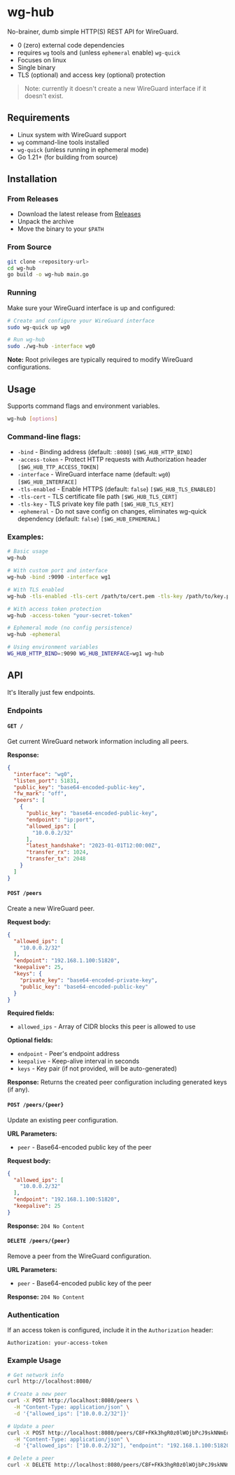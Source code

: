 # wg-hub

No-brainer, dumb simple HTTP(S) REST API for WireGuard.

- 0 (zero) external code dependencies
- requires `wg` tools and (unless `ephemeral` enable) `wg-quick`
- Focuses on linux
- Single binary
- TLS (optional) and access key (optional) protection

> Note: currently it doesn't create a new WireGuard interface if it doesn't exist.

## Requirements

- Linux system with WireGuard support
- `wg` command-line tools installed
- `wg-quick` (unless running in ephemeral mode)
- Go 1.21+ (for building from source)

## Installation

### From Releases

- Download the latest release from [Releases](https://github.com/reddec/trusted-cgi/releases/latest)
- Unpack the archive
- Move the binary to your `$PATH`

### From Source

```bash
git clone <repository-url>
cd wg-hub
go build -o wg-hub main.go
```

### Running

Make sure your WireGuard interface is up and configured:

```bash
# Create and configure your WireGuard interface
sudo wg-quick up wg0

# Run wg-hub
sudo ./wg-hub -interface wg0
```

**Note:** Root privileges are typically required to modify WireGuard configurations.

## Usage

Supports command flags and environment variables.

```bash
wg-hub [options]
```

### Command-line flags:

- `-bind` - Binding address (default: `:8080`) `[$WG_HUB_HTTP_BIND]`
- `-access-token` - Protect HTTP requests with Authorization header `[$WG_HUB_TTP_ACCESS_TOKEN]`
- `-interface` - WireGuard interface name (default: `wg0`) `[$WG_HUB_INTERFACE]`
- `-tls-enabled` - Enable HTTPS (default: `false`) `[$WG_HUB_TLS_ENABLED]`
- `-tls-cert` - TLS certificate file path `[$WG_HUB_TLS_CERT]`
- `-tls-key` - TLS private key file path `[$WG_HUB_TLS_KEY]`
- `-ephemeral` - Do not save config on changes, eliminates wg-quick dependency (default: `false`) `[$WG_HUB_EPHEMERAL]`

### Examples:

```bash
# Basic usage
wg-hub

# With custom port and interface
wg-hub -bind :9090 -interface wg1

# With TLS enabled
wg-hub -tls-enabled -tls-cert /path/to/cert.pem -tls-key /path/to/key.pem

# With access token protection
wg-hub -access-token "your-secret-token"

# Ephemeral mode (no config persistence)
wg-hub -ephemeral

# Using environment variables
WG_HUB_HTTP_BIND=:9090 WG_HUB_INTERFACE=wg1 wg-hub
```

## API

It's literally just few endpoints.

### Endpoints

#### `GET /`

Get current WireGuard network information including all peers.

**Response:**

```json
{
  "interface": "wg0",
  "listen_port": 51831,
  "public_key": "base64-encoded-public-key",
  "fw_mark": "off",
  "peers": [
    {
      "public_key": "base64-encoded-public-key",
      "endpoint": "ip:port",
      "allowed_ips": [
        "10.0.0.2/32"
      ],
      "latest_handshake": "2023-01-01T12:00:00Z",
      "transfer_rx": 1024,
      "transfer_tx": 2048
    }
  ]
}
```

#### `POST /peers`

Create a new WireGuard peer.

**Request body:**

```json
{
  "allowed_ips": [
    "10.0.0.2/32"
  ],
  "endpoint": "192.168.1.100:51820",
  "keepalive": 25,
  "keys": {
    "private_key": "base64-encoded-private-key",
    "public_key": "base64-encoded-public-key"
  }
}
```

**Required fields:**

- `allowed_ips` - Array of CIDR blocks this peer is allowed to use

**Optional fields:**

- `endpoint` - Peer's endpoint address
- `keepalive` - Keep-alive interval in seconds
- `keys` - Key pair (if not provided, will be auto-generated)

**Response:**
Returns the created peer configuration including generated keys (if any).

#### `POST /peers/{peer}`

Update an existing peer configuration.

**URL Parameters:**

- `peer` - Base64-encoded public key of the peer

**Request body:**

```json
{
  "allowed_ips": [
    "10.0.0.2/32"
  ],
  "endpoint": "192.168.1.100:51820",
  "keepalive": 25
}
```

**Response:** `204 No Content`

#### `DELETE /peers/{peer}`

Remove a peer from the WireGuard configuration.

**URL Parameters:**

- `peer` - Base64-encoded public key of the peer

**Response:** `204 No Content`

### Authentication

If an access token is configured, include it in the `Authorization` header:

```
Authorization: your-access-token
```

### Example Usage

```bash
# Get network info
curl http://localhost:8080/

# Create a new peer
curl -X POST http://localhost:8080/peers \
  -H "Content-Type: application/json" \
  -d '{"allowed_ips": ["10.0.0.2/32"]}'

# Update a peer
curl -X POST http://localhost:8080/peers/C8F+FKk3hgR0z0lWOjbPcJ9skNNmEqjukAOqekiHmkM= \
  -H "Content-Type: application/json" \
  -d '{"allowed_ips": ["10.0.0.2/32"], "endpoint": "192.168.1.100:51820"}'

# Delete a peer
curl -X DELETE http://localhost:8080/peers/C8F+FKk3hgR0z0lWOjbPcJ9skNNmEqjukAOqekiHmkM=
```